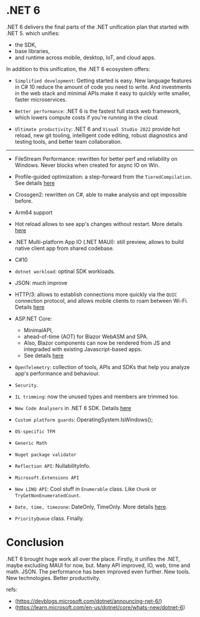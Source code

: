 # .NET 6

.NET 6 delivers the final parts of the .NET unification plan that started with .NET 5. 
which unifies:
- the SDK,
- base libraries, 
- and runtime across mobile, desktop, IoT, and cloud apps. 

In addition to this unification, the .NET 6 ecosystem offers:

- `Simplified development`: Getting started is easy. New language features in C# 10 reduce the amount of code you need to write. And investments in the web stack and minimal APIs make it easy to quickly write smaller, faster microservices.

- `Better performance`: .NET 6 is the fastest full stack web framework, which lowers compute costs if you're running in the cloud.

- `Ultimate productivity`: .NET 6 and `Visual Studio 2022` provide hot reload, new git tooling, intelligent code editing, robust diagnostics and testing tools, and better team collaboration.

---

- FileStream Performance: rewritten for better perf and reliability on Windows. Never blocks when created for async IO on Win.

- Profile-guided optimization: a step-forward from the `TieredCompilation`. See details [here](https://devblogs.microsoft.com/dotnet/performance-improvements-in-net-6/#jit)

- Crossgen2: rewritten on C#, able to make analysis and opt impossible before.

- Arm64 support

- Hot reload allows to see app's changes without restart. More details [here](https://devblogs.microsoft.com/dotnet/update-on-net-hot-reload-progress-and-visual-studio-2022-highlights/)

- .NET Multi-platform App IO (.NET MAUI): still preview, allows to build native client app from shared codebase.

- C#10

- `dotnet workload`: optinal SDK workloads.

- JSON: much improve

- HTTP/3: allows to establish connections more quickly via the `QUIC` connection protocol, and allows mobile clients to roam between Wi-Fi. Details [here](https://learn.microsoft.com/en-us/dotnet/core/extensions/httpclient-http3)

- ASP.NET Core:
  - MinimalAPI,
  - ahead-of-time (AOT) for Blazor WebASM and SPA.
  - Also, Blazor components can now be rendered from JS and integraded with existing Javascript-based apps.
  - See details [here](https://learn.microsoft.com/en-us/aspnet/core/release-notes/aspnetcore-6.0)

- `OpenTelemetry`: collection of tools, APIs and SDKs that help you analyze app's performance and behaviour.

- `Security`.

- `IL trimming`: now the unused types and members are trimmed too.

- `New Code Analysers` in .NET 6 SDK. Details [here](https://github.com/dotnet/roslyn-analyzers/blob/main/src/NetAnalyzers/Core/AnalyzerReleases.Shipped.md#release-60)

- `Custom platform guards`: OperatingSystem.IsWindows();

- `OS-specific TFM`

- `Generic Math`

- `Nuget package validator`

- `Reflection API`: NullabilityInfo.

- `Microsoft.Extensions API`

- `New LINQ API`: Cool stuff in `Enumerable` class. Like `Chunk` or `TryGetNonEnumeratedCount`.

- `Date, time, timezone`: DateOnly, TimeOnly. More details [here](https://devblogs.microsoft.com/dotnet/date-time-and-time-zone-enhancements-in-net-6/).

- `PriorityQueue` class. Finally.


# Conclusion

.NET 6 brought huge work all over the place.
Firstly, it unifies the .NET, maybe excluding MAUI for now, but.
Many API improved, IO, web, time and math. JSON.
The performance has been improved even further. 
New tools.
New technologies.
Better productivity.

refs:
- (https://devblogs.microsoft.com/dotnet/announcing-net-6/)
- (https://learn.microsoft.com/en-us/dotnet/core/whats-new/dotnet-6)

